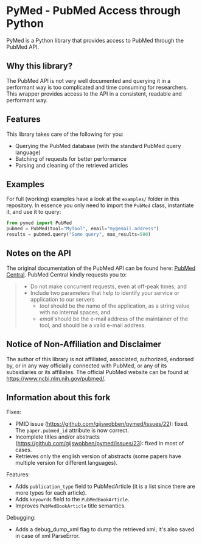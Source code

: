 # PyMed - PubMed Access through Python
PyMed is a Python library that provides access to PubMed through the PubMed API.

## Why this library?
The PubMed API is not very well documented and querying it in a performant way is too complicated and time consuming for researchers. This wrapper provides access to the API in a consistent, readable and performant way.

## Features
This library takes care of the following for you:

- Querying the PubMed database (with the standard PubMed query language)
- Batching of requests for better performance
- Parsing and cleaning of the retrieved articles

## Examples
For full (working) examples have a look at the `examples/` folder in this repository. In essence you only need to import the `PubMed` class, instantiate it, and use it to query:

```python
from pymed import PubMed
pubmed = PubMed(tool="MyTool", email="my@email.address")
results = pubmed.query("Some query", max_results=500)
```

## Notes on the API
The original documentation of the PubMed API can be found here: [PubMed Central](https://www.ncbi.nlm.nih.gov/pmc/tools/developers/). PubMed Central kindly requests you to:

> - Do not make concurrent requests, even at off-peak times; and
> - Include two parameters that help to identify your service or application to our servers
>   * _tool_ should be the name of the application, as a string value with no internal spaces, and
>   * _email_ should be the e-mail address of the maintainer of the tool, and should be a valid e-mail address.

## Notice of Non-Affiliation and Disclaimer 
The author of this library is not affiliated, associated, authorized, endorsed by, or in any way officially connected with PubMed, or any of its subsidiaries or its affiliates. The official PubMed website can be found at https://www.ncbi.nlm.nih.gov/pubmed/.

## Information about this fork

Fixes:

* PMID issue (https://github.com/gijswobben/pymed/issues/22): fixed. The `paper.pubmed_id` attribute is now correct.
* Incomplete titles and/or abstracts (https://github.com/gijswobben/pymed/issues/23): fixed in most of cases.
* Retrieves only the english version of abstracts (some papers have multiple version for different languages).

Features:

* Adds `publication_type` field to PubMedArticle (it is a list since there are more types for each article).
* Adds `keyowrds` field to the `PubMedBookArticle`.
* Improves `PubMedBookArticle` title semantics.

Debugging:

* Adds a debug_dump_xml flag to dump the retrieved xml; it's also saved in case of xml ParseError.
